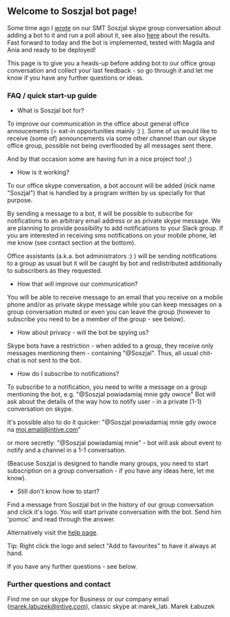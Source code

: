 ## Welcome to Soszjal bot page!

Some time ago I [wrote](history) on our SMT Soszjal skype group conversation about adding a bot to it and run a poll about it, see also [here](history) about the results.
Fast forward to today and the bot is implemented, tested with Magda and Ania and ready to be deployed!

This page is to give you a heads-up before adding bot to our office group conversation and collect your last feedback - so go through it and let me know if you have any further questions or ideas.

### FAQ / quick start-up guide

- What is Soszjal bot for?

To improve our communication in the office about general office annoucements (= eat-in opportunities mainly :) ).
Some of us would like to receive (some of) announcements via some other channel than our skype office group, possible not being overflooded by all messages sent there.

And by that occasion some are having fun in a nice project too! ;)

- How is it working?

To our office skype conversation, a bot account will be added (nick name "Soszjal") that is handled by a program written by us specially for that purpose.

By sending a message to a bot, it will be possible to subscribe for notifications to an arbitrary email address or as private skype message. We are planning to provide possibility to add notifications to your Slack group. If you are interested in receiving sms notifications on your mobile phone, let me know (see contact section at the bottom).

Office assistants (a.k.a. bot administrators :) ) will be sending notifications to a group as usual but it will be caught by bot and redistributed additionally to subscribers as they requested.

- How that will improve our communication?

You will be able to receive message to an email that you receive on a mobile phone and/or as private skype message while you can keep messages on a group conversation muted or even you can leave the group (however to subscribe you need to be a member of the group - see below).

- How about privacy - will the bot be spying us?

Skype bots have a restriction - when added to a group, they receive only messages mentioning them - containing "@Soszjal".
Thus, all usual chit-chat is not sent to the bot.

- How do I subscribe to notifications?

To subscribe to a notification, you need to write a message on a group mentioning the bot, e.g. 
"@Soszjal powiadamiaj mnie gdy owoce"
Bot will ask about the details of the way how to notify user - in a private (1-1) conversation on skype.

It's possible also to do it quicker:
"@Soszjal powiadamiaj mnie gdy owoce na moj.email@intive.com"

or more secretly:
"@Soszjal powiadamiaj mnie" - bot will ask about event to notify and a channel in a 1-1 conversation.

(Beacuse Soszjal is designed to handle many groups, you need to start subscription on a group conversation - if you have any ideas here, let me know).

- Still don't know how to start?

Find a message from Soszjal bot in the history of our group conversation and click it's logo. You will start private conversation with the bot. 
Send him 'pomoc' and read through the answer.

Alternatively visit the [help page](help).

Tip: Right click the logo and select "Add to favourites" to have it always at hand.

If you have any further questions - see below.

### Further questions and contact

Find me on our skype for Business or our company email (marek.labuzek@intive.com), classic skype at marek_lab.
Marek Łabuzek
